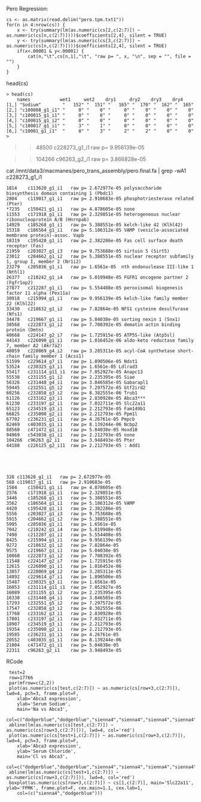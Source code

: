 Pero Regression:



    cs <- as.matrix(read.delim("pero.tpm.txt1"))
    for(n in 4:nrow(cs)) {
        x <- try(summary(lm(as.numeric(cs[2,c(2:7)]) ~ as.numeric(cs[n,c(2:7)])))$coefficients[2,4], silent = TRUE)
        y <- try(summary(lm(as.numeric(cs[3,c(2:7)]) ~ as.numeric(cs[n,c(2:7)])))$coefficients[2,4], silent = TRUE)
        if(x<.00001 & y<.00001) {
            cat(n,"\t",cs[n,1],"\t", "raw p= ", x, "\n", sep = "", file = "")
        }
    }

head(cs)



    > head(cs)
        names           wet1     wet2    dry1     dry2    dry3    dry4   
    [1,] "Sodium"        "   152" "  151" "   165" "  170" "  162" "  165"
    [2,] "c100008_g1_i1" "     0" "    0" "     0" "    0" "    0" "    0"
    [3,] "c100015_g1_i1" "     0" "    0" "     0" "    0" "    0" "    0"
    [4,] "c100015_g1_i2" "     0" "    0" "     0" "    0" "    0" "    0"
    [5,] "c100017_g1_i1" "     3" "    1" "     0" "    0" "    0" "    0"
    [6,] "c10001_g1_i1"  "     0" "    3" "     2" "    2" "    0" "    0"
    >


>>48500	c228273_g1_i1	raw p= 9.956139e-05

>>104266	c96263_g2_i1	raw p= 3.866828e-05


cat /mnt/data3/macmanes/pero_trans_assembly/pero.final.fa | grep -wA1 c228273_g1_i1

	
    1814	c113620_g1_i1	raw p= 2.672977e-05 polysaccharide biosynthesis domain containing 1 (Pbdc1)
    2804	c119017_g1_i1	raw p= 2.910683e-05 phosphotriesterase related (Pter)
    *7235	c150421_g1_i1	raw p= 4.878605e-05	none
    11553	c171918_g1_i1	raw p= 2.329851e-05	heterogeneous nuclear ribonucleoprotein A/B (Hnrnpab)
    14929	c185268_g1_i1	raw p= 5.388551e-05 kelch-like 42 (Klhl42)
    15318	c186564_g1_i1	raw p= 5.186312e-05	VAMP (vesicle-associated membrane protein)-assoc. Vapb
    18319	c195420_g1_i1	raw p= 2.382286e-05 Fas cell surface death receptor (Fas)
    21959	c203027_g1_i3	raw p= 9.753688e-05 sirtuin 5 (Sirt5)
    23012	c204662_g1_i2	raw p= 5.388551e-05 nuclear receptor subfamily 1, group I, member 2 (Nr1i2)
    23279	c205036_g1_i1	raw p= 1.6561e-05  nth endonuclease III-like 1 (Nthl1)
    26377	c210242_g1_i4	raw p= 5.019948e-05 FGFR1 oncogene partner 2 (Fgfr1op2)
    27877	c212287_g1_i1	raw p= 5.554408e-05 peroxisomal biogenesis factor 11 alpha (Pex11a)
    30918	c215994_g1_i1	raw p= 9.956139e-05 kelch-like family member 22 (Klhl22)
    33430	c218632_g1_i2	raw p= 7.82864e-05 NFS1 cysteine desulfurase (Nfs1)
    34478	c219667_g1_i1	raw p= 5.04038e-05 sorting nexin 1 (Snx1)
    38568	c222873_g1_i2	raw p= 7.708392e-05 dematin actin binding protein (Dmtn)
    40668	c224147_g2_i7	raw p= 1.725915e-05 ATP5S-like (Atp5sl)
    44143	c226090_g1_i1	raw p= 1.016452e-06 aldo-keto reductase family 7, member A2 (Akr7a2)
    48059	c228069_g4_i2	raw p= 3.285311e-05 acyl-CoA synthetase short-chain family member 1 (Acss1)
    51599	c229614_g7_i1	raw p= 1.890506e-05 Ndst1
    53524	c230325_g3_i1	raw p= 1.6561e-05 Ldlrad3
    55417	c231114_g11_i1	raw p= 7.052927e-05 Anapc13
    55538	c231155_g1_i2	raw p= 2.235395e-05 Siae
    56326	c231448_g4_i1	raw p= 3.846585e-05 Gabarapl1
    59445	c232551_g5_i2	raw p= 7.297572e-05 Gtf2ird2
    60256	c232858_g3_i2	raw p= 8.382555e-06 Trub1
    61126	c233162_g3_i1	raw p= 2.830928e-05	Abca3***
    61230	c233197_g2_i1	raw p= 7.032711e-05 Slc22a11
    65123	c234519_g3_i1	raw p= 2.212793e-05 Fam149b1
    66825	c235090_g2_i1	raw p= 2.212793e-05 Ppm1l
    67702	c236231_g1_i1	raw p= 4.26761e-05 Pmpcb
    82469	c403035_g1_i1	raw p= 8.139244e-06 Ncbp2
	88560	c471472_g1_i1	raw p= 5.04038e-05 Hoxd10
	94969	c543038_g1_i1	raw p= 2.212793e-05 none
	104266	c96263_g2_i1	raw p= 3.948493e-05 Pter
	44188	c226125_g2_i11	raw p= 2.212793e-05 : Add1





    328	c113620_g1_i1	raw p= 2.672977e-05
    568	c119017_g1_i1	raw p= 2.910683e-05
    1504	c150421_g1_i1	raw p= 4.878605e-05
    2576	c171918_g1_i1	raw p= 2.329851e-05
    3446	c185268_g1_i1	raw p= 5.388551e-05
    3562	c186564_g1_i1	raw p= 5.186312e-05 VAMP
    4420	c195420_g1_i1	raw p= 2.382286e-05
    5556	c203027_g1_i3	raw p= 9.753688e-05
    5915	c204662_g1_i2	raw p= 5.388551e-05
    5995	c205036_g1_i1	raw p= 1.6561e-05
    7042	c210242_g1_i4	raw p= 5.019948e-05
    7498	c212287_g1_i1	raw p= 5.554408e-05
    8425	c215994_g1_i1	raw p= 9.956139e-05
    9272	c218632_g1_i2	raw p= 7.82864e-05
    9575	c219667_g1_i1	raw p= 5.04038e-05
    10860	c222873_g1_i2	raw p= 7.708392e-05
    11548	c224147_g2_i7	raw p= 1.725915e-05
    12615	c226090_g1_i1	raw p= 1.016452e-06
    13857	c228069_g4_i2	raw p= 3.285311e-05
    14892	c229614_g7_i1	raw p= 1.890506e-05
    15487	c230325_g3_i1	raw p= 1.6561e-05
    16053	c231114_g11_i1	raw p= 7.052927e-05
    16089	c231155_g1_i2	raw p= 2.235395e-05
    16338	c231448_g4_i1	raw p= 3.846585e-05
    17293	c232551_g5_i2	raw p= 7.297572e-05
    17547	c232858_g3_i2	raw p= 8.382555e-06
    17768	c233162_g3_i1	raw p= 2.830928e-05
    17801	c233197_g2_i1	raw p= 7.032711e-05
    18907	c234519_g3_i1	raw p= 2.212793e-05
    19354	c235090_g2_i1	raw p= 2.212793e-05
    19585	c236231_g1_i1	raw p= 4.26761e-05
    20552	c403035_g1_i1	raw p= 8.139244e-06
    21004	c471472_g1_i1	raw p= 5.04038e-05
    22311	c96263_g2_i1	raw p= 3.948493e-05


RCode

     test=2
     row=17766
     par(mfrow=c(2,2))
     plot(as.numeric(cs[test,c(2:7)]) ~ as.numeric(cs[row+3,c(2:7)]), lwd=4, pch=3, frame.plot=F, 
     	xlab='Abca3 expression', 
     	ylab='Serum Sodium', 
     	main='Na vs Abca3',
     	col=c("dodgerblue","dodgerblue","sienna4","sienna4","sienna4","sienna4"))
     abline(lm(as.numeric(cs[test,c(2:7)]) ~ as.numeric(cs[row+3,c(2:7)])), lwd=4, col='red')
     plot(as.numeric(cs[test+1,c(2:7)]) ~ as.numeric(cs[row+3,c(2:7)]), lwd=4, pch=3, frame.plot=F, 
     	xlab='Abca3 expression', 
     	ylab='Serum Chloride', 
     	main='Cl vs Abca3',
     	col=c("dodgerblue","dodgerblue","sienna4","sienna4","sienna4","sienna4"))
     abline(lm(as.numeric(cs[test+1,c(2:7)]) ~ as.numeric(cs[row+3,c(2:7)])), lwd=4, col='red')
     boxplot(as.numeric(cs[row+3,c(2:7)]) ~ cs[1,c(2:7)], main='Slc22a11', ylab='FPMK', frame.plot=F, cex.main=1.1, cex.lab=1, 
     	col=(c("sienna4","dodgerblue")))
































	